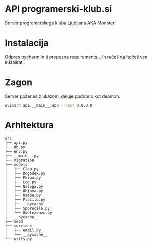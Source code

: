 # API programerski-klub.si

Server programerskega kluba Ljubljana AKA Monster!

# Instalacija

Odpres pycharm in ti prepozna requirements...
In rečeš da hočeš vse inštalirati.

# Zagon

Server poženeš z ukazom, deluje podobno kot deamon.

```bash
uvicorn api.__main__:app --host 0.0.0.0 
```

# Arhitektura
```
src
├── api.py
├── db.py
├── env.py
├── __main__.py
├── migration
├── models
│   ├── Clan.py
│   ├── Dogodek.py
│   ├── Ekipa.py
│   ├── Log.py
│   ├── Naloga.py
│   ├── Objava.py
│   ├── Oseba.py
│   ├── Placilo.py
│   ├── __pycache__
│   ├── Sporocilo.py
│   └── Udelezenec.py
├── __pycache__
├── seed
├── services
│   ├── email.py
│   └── __pycache__
└── utils.py
```
